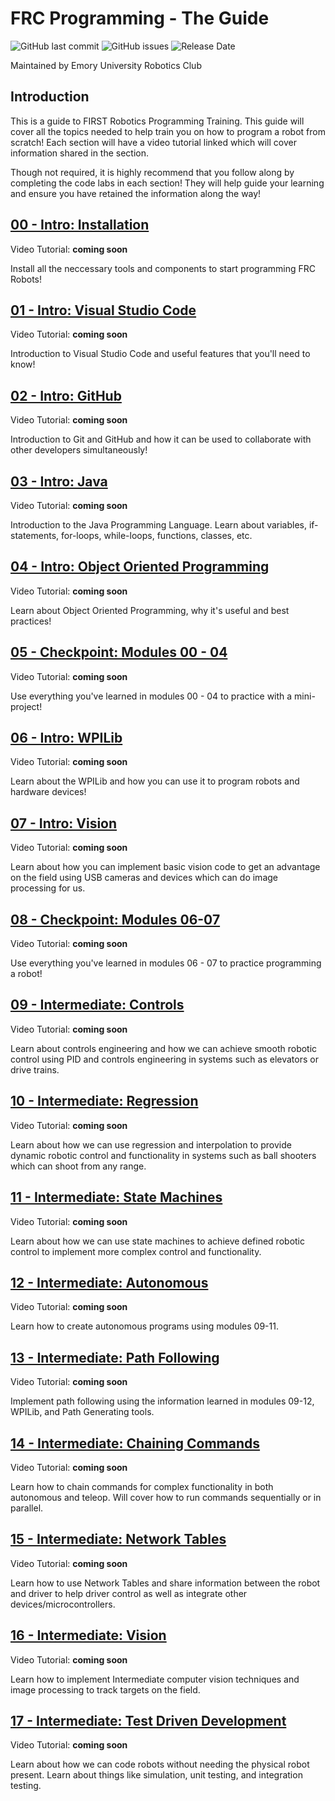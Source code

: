 # FRC Programming - The Guide

![GitHub last commit](https://img.shields.io/github/last-commit/Emory-Robotics/FRC-Programming-Guide?label=Last%20Update&logo=FIRST)
![GitHub issues](https://img.shields.io/github/issues/Emory-Robotics/FRC-Programming-Guide?label=Suggestions&logo=FIRST)
![Release Date](https://img.shields.io/badge/Release%20Date-August%202022-brightgreen&logo=FIRST)

Maintained by Emory University Robotics Club

## Introduction

This is a guide to FIRST Robotics Programming Training.
This guide will cover all the topics needed to help train you
on how to program a robot from scratch! Each section will have a
video tutorial linked which will cover information shared in the section.

Though not required, it is highly recommend that you follow along by
completing the code labs in each section! They will help guide your
learning and ensure you have retained the information along the way!

## [00 - Intro: Installation](./00-Installation)

Video Tutorial: **coming soon**

Install all the neccessary tools and components to start programming FRC Robots!

## [01 - Intro: Visual Studio Code](./01-Intro-VSCode)

Video Tutorial: **coming soon**

Introduction to Visual Studio Code and useful features that you'll need to know!

## [02 - Intro: GitHub](./02-Intro-GitHub)

Video Tutorial: **coming soon**

Introduction to Git and GitHub and how it can be used to collaborate with other
developers simultaneously!

## [03 - Intro: Java](./03-Intro-Java)

Video Tutorial: **coming soon**

Introduction to the Java Programming Language. Learn about variables, if-statements,
for-loops, while-loops, functions, classes, etc.

## [04 - Intro: Object Oriented Programming](./04-Intro-OOP)

Video Tutorial: **coming soon**

Learn about Object Oriented Programming, why it's useful and best practices!

## [05 - Checkpoint: Modules 00 - 04](./05-Checkpoint-1)

Video Tutorial: **coming soon**

Use everything you've learned in modules 00 - 04 to practice with a mini-project!

## [06 - Intro: WPILib](./06-Intro-WPILib)

Video Tutorial: **coming soon**

Learn about the WPILib and how you can use it to program robots and hardware devices!

## [07 - Intro: Vision](./07-Intro-Vision)

Video Tutorial: **coming soon**

Learn about how you can implement basic vision code to get an advantage on the field
using USB cameras and devices which can do image processing for us.

## [08 - Checkpoint: Modules 06-07](./08-Checkpoint-2)

Video Tutorial: **coming soon**

Use everything you've learned in modules 06 - 07 to practice programming a robot!

## [09 - Intermediate: Controls](./09-Intermediate-Controls)

Video Tutorial: **coming soon**

Learn about controls engineering and how we can achieve smooth robotic control using
PID and controls engineering in systems such as elevators or drive trains.

## [10 - Intermediate: Regression](./10-Intermediate-Regression)

Video Tutorial: **coming soon**

Learn about how we can use regression and interpolation to provide dynamic robotic control and functionality
in systems such as ball shooters which can shoot from any range.

## [11 - Intermediate: State Machines](./11-Intermediate-State-Machines)

Video Tutorial: **coming soon**

Learn about how we can use state machines to achieve defined robotic control to implement
more complex control and functionality.

## [12 - Intermediate: Autonomous](./12-Intermediate-Autonomous)

Video Tutorial: **coming soon**

Learn how to create autonomous programs using modules 09-11.

## [13 - Intermediate: Path Following](./13-Intermediate-Path-Following)

Video Tutorial: **coming soon**

Implement path following using the information learned in modules 09-12, WPILib,
and Path Generating tools.

## [14 - Intermediate: Chaining Commands](./14-Intermediate-Chaining-Commands)

Video Tutorial: **coming soon**

Learn how to chain commands for complex functionality in both autonomous and teleop.
Will cover how to run commands sequentially or in parallel.

## [15 - Intermediate: Network Tables](./15-Intermediate-Network-Tables)

Video Tutorial: **coming soon**

Learn how to use Network Tables and share information between the robot and driver
to help driver control as well as integrate other devices/microcontrollers.

## [16 - Intermediate: Vision](./16-Intermediate-Vision)

Video Tutorial: **coming soon**

Learn how to implement Intermediate computer vision techniques and image processing
to track targets on the field.

## [17 - Intermediate: Test Driven Development](./17-Intermediate-Test-Driven-Development)

Video Tutorial: **coming soon**

Learn about how we can code robots without needing the physical robot present.
Learn about things like simulation, unit testing, and integration testing.
